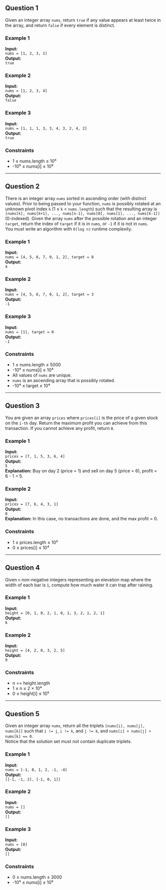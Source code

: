 ## Question 1  
Given an integer array `nums`, return `true` if any value appears at least twice in the array, and return `false` if every element is distinct.

### Example 1  
**Input:**  
`nums = [1, 2, 3, 1]`  
**Output:**  
`true`

### Example 2  
**Input:**  
`nums = [1, 2, 3, 4]`  
**Output:**  
`false`

### Example 3  
**Input:**  
`nums = [1, 1, 1, 3, 3, 4, 3, 2, 4, 2]`  
**Output:**  
`true`

### Constraints  
- 1 ≤ nums.length ≤ 10⁵  
- -10⁹ ≤ nums[i] ≤ 10⁹

---

## Question 2  
There is an integer array `nums` sorted in ascending order (with distinct values). Prior to being passed to your function, `nums` is possibly rotated at an unknown pivot index `k` (1 ≤ `k` < `nums.length`) such that the resulting array is `[nums[k], nums[k+1], ..., nums[n-1], nums[0], nums[1], ..., nums[k-1]]` (0-indexed). Given the array `nums` after the possible rotation and an integer `target`, return the index of `target` if it is in `nums`, or `-1` if it is not in `nums`.  
You must write an algorithm with `O(log n)` runtime complexity.

### Example 1  
**Input:**  
`nums = [4, 5, 6, 7, 0, 1, 2], target = 0`  
**Output:**  
`4`

### Example 2  
**Input:**  
`nums = [4, 5, 6, 7, 0, 1, 2], target = 3`  
**Output:**  
`-1`

### Example 3  
**Input:**  
`nums = [1], target = 0`  
**Output:**  
`-1`

### Constraints  
- 1 ≤ nums.length ≤ 5000  
- -10⁴ ≤ nums[i] ≤ 10⁴  
- All values of `nums` are unique.  
- `nums` is an ascending array that is possibly rotated.  
- -10⁴ ≤ target ≤ 10⁴

---

## Question 3  
You are given an array `prices` where `prices[i]` is the price of a given stock on the `i-th` day. Return the maximum profit you can achieve from this transaction. If you cannot achieve any profit, return `0`.

### Example 1  
**Input:**  
`prices = [7, 1, 5, 3, 6, 4]`  
**Output:**  
`5`  
**Explanation:** Buy on day 2 (price = 1) and sell on day 5 (price = 6), profit = 6 - 1 = 5.

### Example 2  
**Input:**  
`prices = [7, 6, 4, 3, 1]`  
**Output:**  
`0`  
**Explanation:** In this case, no transactions are done, and the max profit = 0.

### Constraints  
- 1 ≤ prices.length ≤ 10⁵  
- 0 ≤ prices[i] ≤ 10⁴

---

## Question 4  
Given `n` non-negative integers representing an elevation map where the width of each bar is `1`, compute how much water it can trap after raining.

### Example 1  
**Input:**  
`height = [0, 1, 0, 2, 1, 0, 1, 3, 2, 1, 2, 1]`  
**Output:**  
`6`

### Example 2  
**Input:**  
`height = [4, 2, 0, 3, 2, 5]`  
**Output:**  
`9`

### Constraints  
- n == height.length  
- 1 ≤ n ≤ 2 × 10⁴  
- 0 ≤ height[i] ≤ 10⁵

---

## Question 5  
Given an integer array `nums`, return all the triplets `[nums[i], nums[j], nums[k]]` such that `i != j`, `i != k`, and `j != k`, and `nums[i] + nums[j] + nums[k] == 0`.  
Notice that the solution set must not contain duplicate triplets.

### Example 1  
**Input:**  
`nums = [-1, 0, 1, 2, -1, -4]`  
**Output:**  
`[[-1, -1, 2], [-1, 0, 1]]`

### Example 2  
**Input:**  
`nums = []`  
**Output:**  
`[]`

### Example 3  
**Input:**  
`nums = [0]`  
**Output:**  
`[]`

### Constraints  
- 0 ≤ nums.length ≤ 3000  
- -10⁵ ≤ nums[i] ≤ 10⁵
